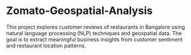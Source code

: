 # Zomato-Geospatial-Analysis
This project explores customer reviews of restaurants in Bangalore using natural language processing (NLP) techniques and geospatial data. The goal is to extract meaningful business insights from customer sentiment and restaurant location patterns.
